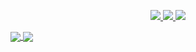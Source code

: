 <p align="center">
  <a href="https://twitter.com/zuramai">
    <img src="https://img.shields.io/twitter/follow/asawgi?style=for-the-badge&label=%40zuramai&logo=twitter&logoColor=00AEFF&labelColor=black&color=7fff00">
  </a>
  <a href="https://www.linkedin.com/in/ahmad-saugi/">
    <img src="https://img.shields.io/badge/-ahmad%20saugi-blue?style=for-the-badge&logo=Linkedin&logoColor=00AEFF&labelColor=black&color=black">
  </a>
  <a href="mailto:saugi.dev@gmail.com">
    <img src="https://img.shields.io/badge/saugi.dev@gmail.com-0078D4?style=for-the-badge&logo=Microsoft-Outlook&logoColor=00AEFF&labelColor=black&color=black">
  </a>
</p>

<a href="https://github.com/zuramai">
  <img align="center" src="https://github-readme-stats.vercel.app/api?username=zuramai&count_private=true&show_icons=true&theme=chartreuse-dark" />
</a>
<a href="https://github.com/zuramai">
  <img align="center" src="https://github-readme-stats.vercel.app/api/top-langs/?username=zuramai&layout=compact&theme=chartreuse-dark&langs_count=8" />
</a>
